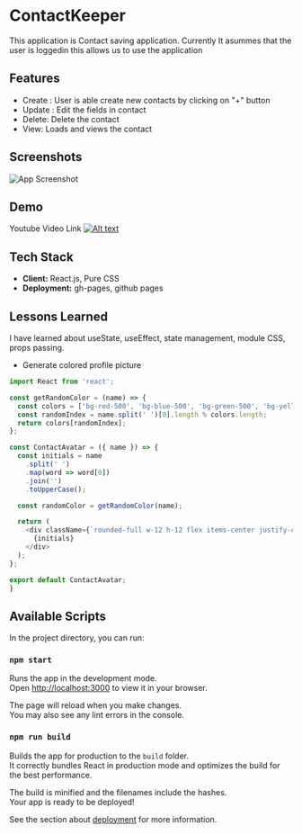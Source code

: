 
# ContactKeeper

This application is Contact saving application. Currently It asummes that the user is loggedin this allows us to use the application

## Features

- Create : User is able create new contacts by clicking on "+" button
- Update : Edit the fields in contact
- Delete: Delete the contact
- View: Loads and views the contact



## Screenshots

![App Screenshot]([https://i.postimg.cc/NffKbKyW/dashboard.png](https://i.postimg.cc/cJdx3KP5/contacts-app.png))


## Demo

Youtube Video Link
[![Alt text](https://img.youtube.com/vi/dkXm6N2vKAc/0.jpg)](https://www.youtube.com/watch?v=dkXm6N2vKAc)


## Tech Stack

- **Client:** React.js, Pure CSS
- **Deployment:** gh-pages, github pages


## Lessons Learned

I have learned about useState, useEffect, state management, module CSS, props  passing.

- Generate colored profile picture

```javascript
import React from 'react';

const getRandomColor = (name) => {
  const colors = ['bg-red-500', 'bg-blue-500', 'bg-green-500', 'bg-yellow-500', 'bg-purple-500'];
  const randomIndex = name.split(' ')[0].length % colors.length;
  return colors[randomIndex];
};

const ContactAvatar = ({ name }) => {
  const initials = name
    .split(' ')
    .map(word => word[0])
    .join('')
    .toUpperCase();

  const randomColor = getRandomColor(name);

  return (
    <div className={`rounded-full w-12 h-12 flex items-center justify-center ${randomColor} text-white`}>
      {initials}
    </div>
  );
};

export default ContactAvatar;
}

```


## Available Scripts

In the project directory, you can run:

### `npm start`

Runs the app in the development mode.\
Open [http://localhost:3000](http://localhost:3000) to view it in your browser.

The page will reload when you make changes.\
You may also see any lint errors in the console.

### `npm run build`

Builds the app for production to the `build` folder.\
It correctly bundles React in production mode and optimizes the build for the best performance.

The build is minified and the filenames include the hashes.\
Your app is ready to be deployed!

See the section about [deployment](https://facebook.github.io/create-react-app/docs/deployment) for more information.
